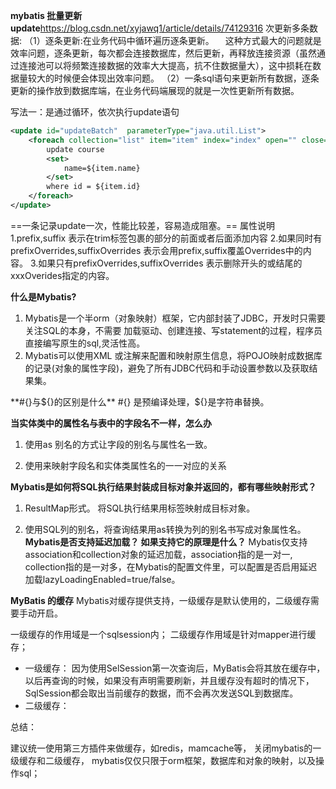 **mybatis 批量更新update**https://blog.csdn.net/xyjawq1/article/details/74129316
次更新多条数据:
（1）逐条更新:在业务代码中循环遍历逐条更新。
 这种方式最大的问题就是效率问题，逐条更新，每次都会连接数据库，然后更新，再释放连接资源（虽然通过连接池可以将频繁连接数据的效率大大提高，抗不住数据量大），这中损耗在数据量较大的时候便会体现出效率问题。
（2）一条sql语句来更新所有数据，逐条更新的操作放到数据库端，在业务代码端展现的就是一次性更新所有数据。

写法一：是通过循环，依次执行update语句
```xml
<update id="updateBatch"  parameterType="java.util.List">  
    <foreach collection="list" item="item" index="index" open="" close="" separator=";">
        update course
        <set>
            name=${item.name}
        </set>
        where id = ${item.id}
    </foreach>      
</update>
```
==一条记录update一次，性能比较差，容易造成阻塞。==
<trim>属性说明
1.prefix,suffix 表示在trim标签包裹的部分的前面或者后面添加内容
2.如果同时有prefixOverrides,suffixOverrides 表示会用prefix,suffix覆盖Overrides中的内容。
3.如果只有prefixOverrides,suffixOverrides 表示删除开头的或结尾的xxxOverides指定的内容。

**什么是Mybatis?**
1. Mybatis是一个半orm（对象映射）框架，它内部封装了JDBC，开发时只需要关注SQL的本身，不需要 加载驱动、创建连接、写statement的过程，程序员直接编写原生的sql,灵活性高。
2. Mybatis可以使用XML 或注解来配置和映射原生信息，将POJO映射成数据库的记录(对象的属性字段)，避免了所有JDBC代码和手动设置参数以及获取结果集。

**#{}与${}的区别是什么**
#{} 是预编译处理，${}是字符串替换。

**当实体类中的属性名与表中的字段名不一样，怎么办**

1. 使用as 别名的方式让字段的别名与属性名一致。

2. 使用<resultMap>来映射字段名和实体类属性名的一一对应的关系 

**Mybatis是如何将SQL执行结果封装成目标对象并返回的，都有哪些映射形式？**
 1. ResultMap形式。 将SQL执行结果用<ResultMap>标签映射成目标对象。

 2.  使用SQL列的别名，将查询结果用as转换为列的别名书写成对象属性名。
**Mybatis是否支持延迟加载？ 如果支持它的原理是什么？**
  Mybatis仅支持association和collection对象的延迟加载，association指的是一对一, collection指的是一对多，在Mybatis的配置文件里，可以配置是否启用延迟加载lazyLoadingEnabled=true/false。

**MyBatis 的缓存**
Mybatis对缓存提供支持，一级缓存是默认使用的，二级缓存需要手动开启。

一级缓存的作用域是一个sqlsession内；
二级缓存作用域是针对mapper进行缓存；
- 一级缓存：
  因为使用SelSession第一次查询后，MyBatis会将其放在缓存中，以后再查询的时候，如果没有声明需要刷新，并且缓存没有超时的情况下，SqlSession都会取出当前缓存的数据，而不会再次发送SQL到数据库。
- 二级缓存：

总结：

建议统一使用第三方插件来做缓存，如redis，mamcache等，
关闭mybatis的一级缓存和二级缓存，
mybatis仅仅只限于orm框架，数据库和对象的映射，以及操作sql；
